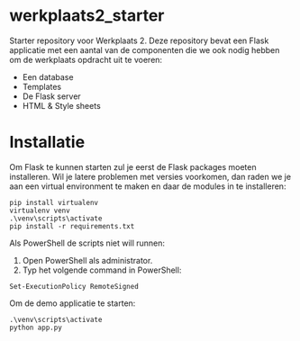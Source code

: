 # werkplaats2_starter
Starter repository voor Werkplaats 2. Deze repository bevat een Flask applicatie met een aantal van de componenten die we ook nodig hebben om de werkplaats opdracht uit te voeren: 
- Een database
- Templates
- De Flask server
- HTML & Style sheets


# Installatie
Om Flask te kunnen starten zul je eerst de Flask packages moeten installeren. Wil je latere problemen met versies voorkomen, dan raden we je aan een virtual environment te maken en daar de modules in te installeren:  
```
pip install virtualenv
virtualenv venv
.\venv\scripts\activate
pip install -r requirements.txt
```

Als PowerShell de scripts niet will runnen: 

1. Open PowerShell als administrator.
2. Typ het volgende command in PowerShell:

``` 
Set-ExecutionPolicy RemoteSigned
```


Om de demo applicatie te starten: 
``` 
.\venv\scripts\activate
python app.py
```
